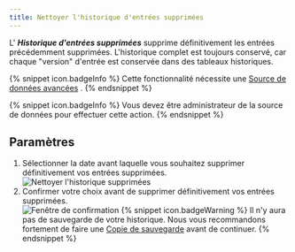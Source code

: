 ```yaml
---
title: Nettoyer l'historique d'entrées supprimées
---
```

L' ***Historique d'entrées supprimées*** supprime définitivement les entrées précédemment supprimées. L'historique complet est toujours conservé, car chaque "version" d'entrée est conservée dans des tableaux historiques. 

{% snippet icon.badgeInfo %} 
Cette fonctionnalité nécessite une [Source de données avancées](/rdm/windows/data-sources/data-sources-types/advanced-data-sources/) . 
{% endsnippet %}
 
{% snippet icon.badgeInfo %} 
Vous devez être administrateur de la source de données pour effectuer cette action. 
{% endsnippet %}
 
## Paramètres 

1. Sélectionner la date avant laquelle vous souhaitez supprimer définitivement vos entrées supprimées.  
![Nettoyer l'historique supprimées](/img/fr/rdm/windows/clip10339.png) 
1. Confirmer votre choix avant de supprimer définitivement vos entrées supprimées.  
![Fenêtre de confirmation](/img/fr/rdm/windows/clip11324.png) 
{% snippet icon.badgeWarning %} 
Il n'y aura pas de sauvegarde de votre historique. Nous vous recommandons fortement de faire une [Copie de sauvegarde](/rdm/windows/commands/file/backup/) avant de continuer. 
{% endsnippet %}
 

